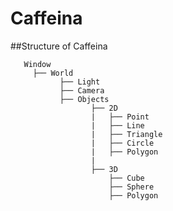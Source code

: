 # Caffeina  
##Structure of Caffeina  
```
   Window
     ├── World
           ├── Light
           ├── Camera
           ├── Objects
                  ├── 2D
                  |   ├── Point
                  |   ├── Line
                  |   ├── Triangle
                  |   ├── Circle
                  |   ├── Polygon
                  |
                  ├── 3D
                      ├── Cube
                      ├── Sphere
                      ├── Polygon 
```

                                                                                                                                                                                                                                                                                  
